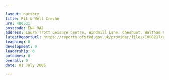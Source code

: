 ```yaml
---

layout: nursery
title: Fit & Well Creche
urn: 486531
postcode: EN8 9AJ
address: Laura Trott Leisure Centre, Windmill Lane, Cheshunt, Waltham Cross, Hertfordshire, EN8 9AJ
latestReportUrl: https://reports.ofsted.gov.uk/provider/files/1008217/urn/486531.pdf
teaching: 0
development: 0
leadership: 0
outcomes: 0
overall: 0
date: 01 July 2005

---
```


